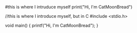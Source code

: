 #this is where I intruduce myself
print("Hi, I'm CatMoonBread")


//this is where I introduce myself, but in C
#include <stdio.h>

void main()
{
    printf("Hi, I'm CatMoonBread");
}


